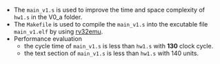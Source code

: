 - The `main_v1.s` is used to improve the time and space complexity of `hw1.s` in the V0_a folder.
- The `Makefile` is used to compile the `main_v1.s` into the excutable file `main_v1.elf` by using [rv32emu](https://github.com/sysprog21/rv32emu).
- Performance evaluation
    - the cycle time of `main_v1.s` is less than `hw1.s` with **130** clock cycle.
    - the text section of `main_v1.s` is less than `hw1.s` with 140 units.

